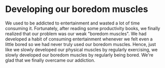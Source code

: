 # Developing our boredom muscles

We used to be addicted to entertainment and wasted a lot of time consuming it. Fortunately, after reading some productivity books, we finally realized that our problem was our weak "boredom muscles". We had developed a habit of consuming entertainment whenever we felt even a little bored so we had never truly used our boredom muscles. Hence, just like we slowly developed our physical muscles by regularly exercising, we slowly developed our boredom muscles by regularly being bored. We're glad that we finally overcame our addiction.  
